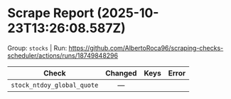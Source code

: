 # Scrape Report (2025-10-23T13:26:08.587Z)

Group: `stocks`  |  Run: https://github.com/AlbertoRoca96/scraping-checks-scheduler/actions/runs/18749848296

| Check | Changed | Keys | Error |
|---|:---:|:--|:--|
| `stock_ntdoy_global_quote` | — |  |  |
